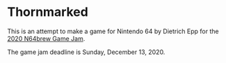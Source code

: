 # Thornmarked

This is an attempt to make a game for Nintendo 64 by Dietrich Epp for the [2020 N64brew Game Jam](https://www.youtube.com/watch?v=iOfIlATiGR4).

The game jam deadline is Sunday, December 13, 2020.
